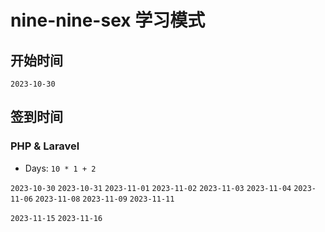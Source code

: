 # nine-nine-sex 学习模式

## 开始时间


`2023-10-30`

## 签到时间

### PHP & Laravel

- Days: `10 * 1 + 2`

`2023-10-30` `2023-10-31` `2023-11-01` `2023-11-02` `2023-11-03` `2023-11-04` `2023-11-06` `2023-11-08` `2023-11-09` `2023-11-11`


`2023-11-15` `2023-11-16`



